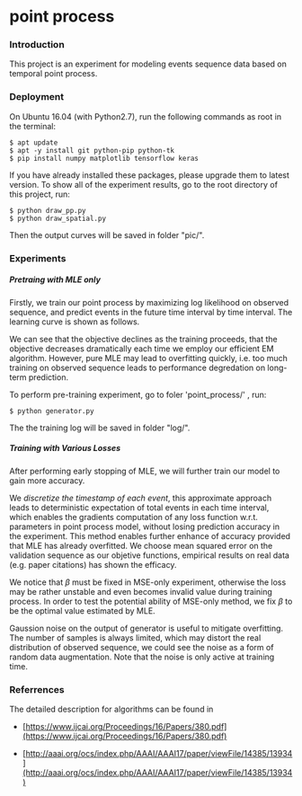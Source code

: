 # point process


### Introduction

This project is an experiment for modeling events sequence data based on temporal point process.


### Deployment

On Ubuntu 16.04 (with Python2.7), run the following commands as root in the terminal:

	$ apt update
	$ apt -y install git python-pip python-tk
	$ pip install numpy matplotlib tensorflow keras

If you have already installed these packages, please upgrade them to latest version. To show all of the experiment results, go to the root directory of this project, run:

	$ python draw_pp.py
	$ python draw_spatial.py

Then the output curves will be saved in folder "pic/".

### Experiments

##### Pretraing with MLE only

Firstly, we train our point process by maximizing log likelihood on observed sequence, and predict events in the future time interval by time interval. The learning curve is shown as follows.

We can see that the objective declines as the training proceeds, that the objective decreases dramatically each time we employ our efficient EM algorithm. However, pure MLE may lead to overfitting quickly, i.e. too much training on observed sequence leads to performance degredation on long-term prediction.

To perform pre-training experiment, go to foler 'point_process/' , run:

	$ python generator.py

The the training log will be saved in folder "log/".

##### Training with Various Losses

After performing early stopping of MLE, we will further train our model to gain more accuracy.

We *discretize the timestamp of each event*, this approximate approach leads to deterministic expectation of total events in each time interval, which enables the gradients computation of any loss function w.r.t. parameters in point process model, without losing prediction accuracy in the experiment. This method enables further enhance of accuracy provided that MLE has already overfitted. We choose mean squared error on the validation sequence as our objetive functions, empirical results on real data (e.g. paper citations) has shown the efficacy.

We notice that $\beta$ must be fixed in MSE-only experiment, otherwise the loss may be rather unstable and even becomes invalid value during training process. In order to test the potential ability of MSE-only method, we fix $\beta$ to be the optimal value estimated by MLE.

Gaussion noise on the output of generator is useful to mitigate overfitting. The number of samples is always limited, which may distort the real distribution of observed sequence, we could see the noise as a form of random data augmentation. Note that the noise is only active at training time.


### Referrences

 The detailed description for algorithms can be found in 

- [https://www.ijcai.org/Proceedings/16/Papers/380.pdf](https://www.ijcai.org/Proceedings/16/Papers/380.pdf)

- [http://aaai.org/ocs/index.php/AAAI/AAAI17/paper/viewFile/14385/13934](http://aaai.org/ocs/index.php/AAAI/AAAI17/paper/viewFile/14385/13934)

